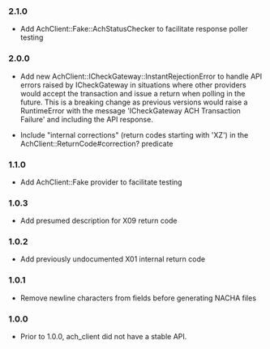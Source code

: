### 2.1.0

* Add AchClient::Fake::AchStatusChecker to facilitate response poller testing

### 2.0.0

* Add new AchClient::ICheckGateway::InstantRejectionError to handle API errors raised by ICheckGateway in situations
where other providers would accept the transaction and issue a return when polling in the future. This is a breaking
change as previous versions would raise a RuntimeError with the message 'ICheckGateway ACH Transaction Failure' and
including the API response.

* Include "internal corrections" (return codes starting with 'XZ') in the AchClient::ReturnCode#correction? predicate

### 1.1.0

* Add AchClient::Fake provider to facilitate testing

### 1.0.3

* Add presumed description for X09 return code

### 1.0.2

* Add previously undocumented X01 internal return code

### 1.0.1

* Remove newline characters from fields before generating NACHA files

### 1.0.0

* Prior to 1.0.0, ach_client did not have a stable API.
